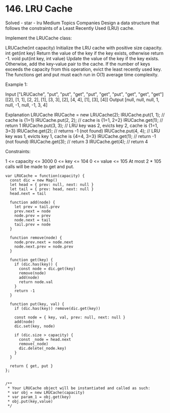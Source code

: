 # 146. LRU Cache

Solved - star - lru
Medium
Topics
Companies
Design a data structure that follows the constraints of a Least Recently Used (LRU) cache.

Implement the LRUCache class:

LRUCache(int capacity) Initialize the LRU cache with positive size capacity.
int get(int key) Return the value of the key if the key exists, otherwise return -1.
void put(int key, int value) Update the value of the key if the key exists. Otherwise, add the key-value pair to the cache. If the number of keys exceeds the capacity from this operation, evict the least recently used key.
The functions get and put must each run in O(1) average time complexity.

Example 1:

Input
["LRUCache", "put", "put", "get", "put", "get", "put", "get", "get", "get"]
[[2], [1, 1], [2, 2], [1], [3, 3], [2], [4, 4], [1], [3], [4]]
Output
[null, null, null, 1, null, -1, null, -1, 3, 4]

Explanation
LRUCache lRUCache = new LRUCache(2);
lRUCache.put(1, 1); // cache is {1=1}
lRUCache.put(2, 2); // cache is {1=1, 2=2}
lRUCache.get(1); // return 1
lRUCache.put(3, 3); // LRU key was 2, evicts key 2, cache is {1=1, 3=3}
lRUCache.get(2); // returns -1 (not found)
lRUCache.put(4, 4); // LRU key was 1, evicts key 1, cache is {4=4, 3=3}
lRUCache.get(1); // return -1 (not found)
lRUCache.get(3); // return 3
lRUCache.get(4); // return 4

Constraints:

1 <= capacity <= 3000
0 <= key <= 104
0 <= value <= 105
At most 2 \* 105 calls will be made to get and put.

```
var LRUCache = function(capacity) {
  const dic = new Map()
  let head = { prev: null, next: null }
  let tail = { prev: head, next: null }
  head.next = tail

  function add(node) {
    let prev = tail.prev
    prev.next = node
    node.prev = prev
    node.next = tail
    tail.prev = node
  }

  function remove(node) {
    node.prev.next = node.next
    node.next.prev = node.prev
  }

  function get(key) {
    if (dic.has(key)) {
      const node = dic.get(key)
      remove(node)
      add(node)
      return node.val
    }
    return -1
  }

  function put(key, val) {
    if (dic.has(key)) remove(dic.get(key))

    const node = { key, val, prev: null, next: null }
    add(node)
    dic.set(key, node)

    if (dic.size > capacity) {
      const _node = head.next
      remove(_node)
      dic.delete(_node.key)
    }
  }

  return { get, put }
};


/**
 * Your LRUCache object will be instantiated and called as such:
 * var obj = new LRUCache(capacity)
 * var param_1 = obj.get(key)
 * obj.put(key,value)
 */
```

